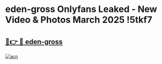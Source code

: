 # eden-gross Onlyfans Leaked - New Video & Photos March 2025 !5tkf7

# <h2><a href="https://2htbue.iuczelnia.edu.pl?title=eden-gross&ref=5tkf7">🔗👉 🔴 eden-gross</a></h2>

[![acn](https://github.com/user-attachments/assets/0f9c940e-d8b0-45ae-aac7-cd30a18b3e1c)](https://2htbue.iuczelnia.edu.pl?title=eden-gross&ref=5tkf7)

